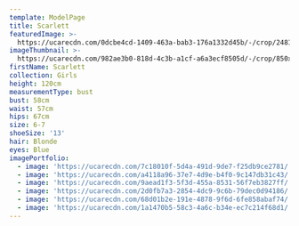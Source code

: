```yaml
---
template: ModelPage
title: Scarlett
featuredImage: >-
  https://ucarecdn.com/0dcbe4cd-1409-463a-bab3-176a1332d45b/-/crop/2481x1078/0,0/-/preview/
imageThumbnail: >-
  https://ucarecdn.com/982ae3b0-818d-4c3b-a1cf-a6a3ecf8505d/-/crop/850x1148/3,0/-/preview/
firstName: Scarlett
collection: Girls
height: 120cm
measurementType: bust
bust: 58cm
waist: 57cm
hips: 67cm
size: 6-7
shoeSize: '13'
hair: Blonde
eyes: Blue
imagePortfolio:
  - image: 'https://ucarecdn.com/7c18010f-5d4a-491d-9de7-f25db9ce2781/'
  - image: 'https://ucarecdn.com/a4118a96-37e7-4d9e-b4f0-9c147db31c43/'
  - image: 'https://ucarecdn.com/9aead1f3-5f3d-455a-8531-56f7eb3827ff/'
  - image: 'https://ucarecdn.com/2d0fb7a3-2854-4dc9-9c6b-79dec0d94186/'
  - image: 'https://ucarecdn.com/68d01b2e-191e-4878-9f6d-6fe858abaf74/'
  - image: 'https://ucarecdn.com/1a1470b5-58c3-4a6c-b34e-ec7c214f68d1/'
---
```


